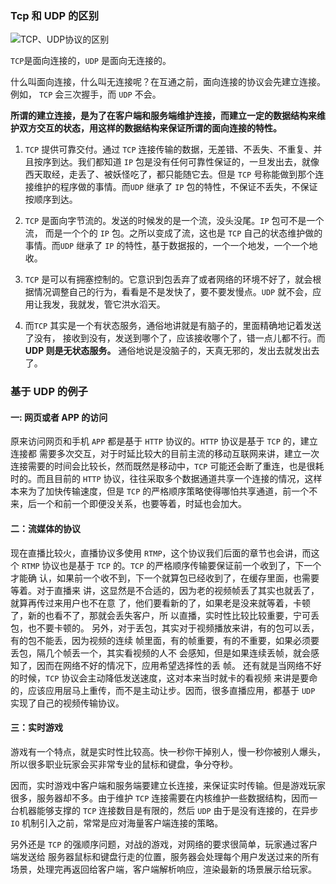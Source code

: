 ###  Tcp 和 UDP 的区别

![TCP、UDP协议的区别](https://gitee.com/AD-Gai-Code/pic-go/raw/master/202110221907413.jpeg)

`TCP`是面向连接的，`UDP` 是面向无连接的。

什么叫面向连接，什么叫无连接呢？在互通之前，面向连接的协议会先建立连接。例如， `TCP` 会三次握手，而 `UDP` 不会。

**所谓的建立连接，是为了在客户端和服务端维护连接，而建立一定的数据结构来维护双方交互的状态，用这样的数据结构来保证所谓的面向连接的特性。**

1. `TCP` 提供可靠交付。通过 `TCP` 连接传输的数据，无差错、不丢失、不重复、并且按序到达。我们都知道 `IP` 包是没有任何可靠性保证的，一旦发出去，就像西天取经，走丢了、被妖怪吃了，都只能随它去。但是 `TCP` 号称能做到那个连接维护的程序做的事情。而`UDP` 继承了 `IP` 包的特性，不保证不丢失，不保证按顺序到达。

2. `TCP` 是面向字节流的。发送的时候发的是一个流，没头没尾。`IP` 包可不是一个流， 而是一个个的 `IP` 包。之所以变成了流，这也是 `TCP` 自己的状态维护做的事情。而`UDP` 继承了 `IP` 的特性，基于数据报的，一个一个地发，一个一个地收。

3. `TCP` 是可以有拥塞控制的。它意识到包丢弃了或者网络的环境不好了，就会根据情况调整自己的行为，看看是不是发快了，要不要发慢点。`UDP` 就不会，应用让我发，我就发，管它洪水滔天。

4. 而`TCP` 其实是一个有状态服务，通俗地讲就是有脑子的，里面精确地记着发送了没有， 接收到没有，发送到哪个了，应该接收哪个了，错一点儿都不行。而 **UDP 则是无状态服务。** 通俗地说是没脑子的，天真无邪的，发出去就发出去了。

###  基于 UDP 的例子

####  一:  网页或者 APP 的访问

原来访问网页和手机 `APP` 都是基于 `HTTP` 协议的。`HTTP` 协议是基于 `TCP` 的，建立连接都 需要多次交互，对于时延比较大的目前主流的移动互联网来讲，建立一次连接需要的时间会比较长，然而既然是移动中，`TCP` 可能还会断了重连，也是很耗时的。而且目前的 `HTTP` 协议，往往采取多个数据通道共享一个连接的情况，这样本来为了加快传输速度，但是 `TCP` 的严格顺序策略使得哪怕共享通道，前一个不来，后一个和前一个即便没关系，也要等着，时延也会加大。

####  二：流媒体的协议

现在直播比较火，直播协议多使用 `RTMP`，这个协议我们后面的章节也会讲，而这个 `RTMP` 协议也是基于 `TCP` 的。`TCP` 的严格顺序传输要保证前一个收到了，下一个才能确 认，如果前一个收不到，下一个就算包已经收到了，在缓存里面，也需要等着。对于直播来 讲，这显然是不合适的，因为老的视频帧丢了其实也就丢了，就算再传过来用户也不在意 了，他们要看新的了，如果老是没来就等着，卡顿了，新的也看不了，那就会丢失客户，所 以直播，实时性比较比较重要，宁可丢包，也不要卡顿的。 另外，对于丢包，其实对于视频播放来讲，有的包可以丢，有的包不能丢，因为视频的连续 帧里面，有的帧重要，有的不重要，如果必须要丢包，隔几个帧丢一个，其实看视频的人不 会感知，但是如果连续丢帧，就会感知了，因而在网络不好的情况下，应用希望选择性的丢 帧。 还有就是当网络不好的时候，`TCP` 协议会主动降低发送速度，这对本来当时就卡的看视频 来讲是要命的，应该应用层马上重传，而不是主动让步。因而，很多直播应用，都基于 `UDP` 实现了自己的视频传输协议。

####  三：实时游戏

游戏有一个特点，就是实时性比较高。快一秒你干掉别人，慢一秒你被别人爆头，所以很多职业玩家会买非常专业的鼠标和键盘，争分夺秒。 

因而，实时游戏中客户端和服务端要建立长连接，来保证实时传输。但是游戏玩家很多，服务器却不多。由于维护 `TCP` 连接需要在内核维护一些数据结构，因而一台机器能够支撑的 `TCP` 连接数目是有限的，然后 `UDP` 由于是没有连接的，在异步 `IO` 机制引入之前，常常是应对海量客户端连接的策略。 

另外还是 `TCP` 的强顺序问题，对战的游戏，对网络的要求很简单，玩家通过客户端发送给 服务器鼠标和键盘行走的位置，服务器会处理每个用户发送过来的所有场景，处理完再返回给客户端，客户端解析响应，渲染最新的场景展示给玩家。

